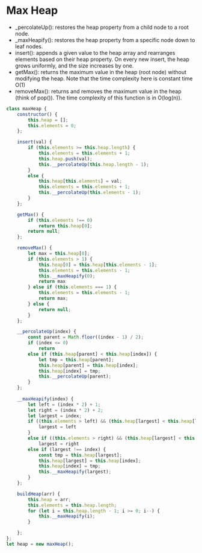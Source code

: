 # Max Heap

- _percolateUp(): restores the heap property from a child node to a root node.
- _maxHeapify(): restores the heap property from a specific node down to leaf nodes.
- insert(): appends a given value to the heap array and rearranges elements based on their heap property. On every new insert, the heap grows uniformly, and the size increases by one.
- getMax(): returns the maximum value in the heap (root node) without modifying the heap. Note that the time complexity here is constant time O(1)
- removeMax(): returns and removes the maximum value in the heap (think of pop()). The time complexity of this function is in O(log(n)).

```js
class maxHeap {
    constructor() {
        this.heap = [];
        this.elements = 0;
    };

    insert(val) {
        if (this.elements >= this.heap.length) {
            this.elements = this.elements + 1;
            this.heap.push(val);
            this.__percolateUp(this.heap.length - 1);
        }
        else {
            this.heap[this.elements] = val;
            this.elements = this.elements + 1;
            this.__percolateUp(this.elements - 1);
        }
    };

    getMax() {
        if (this.elements !== 0)
            return this.heap[0];
        return null;
    };

    removeMax() {
        let max = this.heap[0];
        if (this.elements > 1) {
            this.heap[0] = this.heap[this.elements - 1];
            this.elements = this.elements - 1;
            this.__maxHeapify(0);
            return max
        } else if (this.elements === 1) {
            this.elements = this.elements - 1;
            return max;
        } else {
            return null;
        }
    };

    __percolateUp(index) {
        const parent = Math.floor((index - 1) / 2);
        if (index <= 0)
            return
        else if (this.heap[parent] < this.heap[index]) {
            let tmp = this.heap[parent];
            this.heap[parent] = this.heap[index];
            this.heap[index] = tmp;
            this.__percolateUp(parent);
        }
    };
    
    __maxHeapify(index) {
        let left = (index * 2) + 1;
        let right = (index * 2) + 2;
        let largest = index;
        if ((this.elements > left) && (this.heap[largest] < this.heap[left])) {
            largest = left
        }
        else if ((this.elements > right) && (this.heap[largest] < this.heap[right]))
            largest = right
        else if (largest !== index) {
            const tmp = this.heap[largest];
            this.heap[largest] = this.heap[index];
            this.heap[index] = tmp;
            this.__maxHeapify(largest);
        }
    };

    buildHeap(arr) {
        this.heap = arr;
        this.elements = this.heap.length;
        for (let i = this.heap.length - 1; i >= 0; i--) {
            this.__maxHeapify(i);
        }

    };
};
let heap = new maxHeap();
```